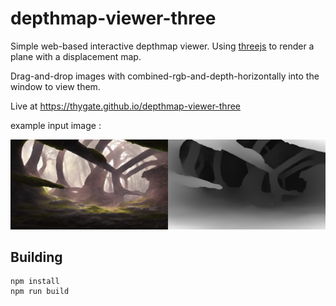 # depthmap-viewer-three

Simple web-based interactive depthmap viewer. Using [threejs](https://threejs.org/) to render a plane with a displacement map.

Drag-and-drop images with combined-rgb-and-depth-horizontally into the window to view them.

Live at https://thygate.github.io/depthmap-viewer-three

example input image :

![example](src/assets/roots2_rgbd.png)

## Building
```
npm install
npm run build
```
